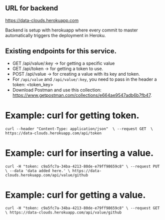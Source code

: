 ## URL for backend

https://data-clouds.herokuapp.com

Backend is setup with herokuapp where every commit to master automatically triggers the deployment in Heroku.

## Existing endpoints for this service.
- GET /api/value/:key -> for getting a specific value
- GET /api/token -> for getting a token to use.
- POST /api/value -> for creating a value with its key and token.
- For `/api/value` and `/api/value/:key`, you need to pass in the header a token: <token_key> 
- Download Postman and use this collection: https://www.getpostman.com/collections/e664ae9547adb6b7fb47.
# Example: curl for getting token.
`
  curl --header "Content-Type: application/json"  \
  --request GET  \
        https://data-clouds.herokuapp.com/api/token
`

# Example: curl for inserting a value.
`curl -H "token: c9a5fc7a-34ba-4213-80de-e79ff98659c8" \
  --request PUT \
  --data 'data added here.' \
        https://data-clouds.herokuapp.com/api/value/github`

# Example: curl for getting a value.
  `curl -H "token: c9a5fc7a-34ba-4213-80de-e79ff98659c8" \
  --request GET \
        https://data-clouds.herokuapp.com/api/value/github`
